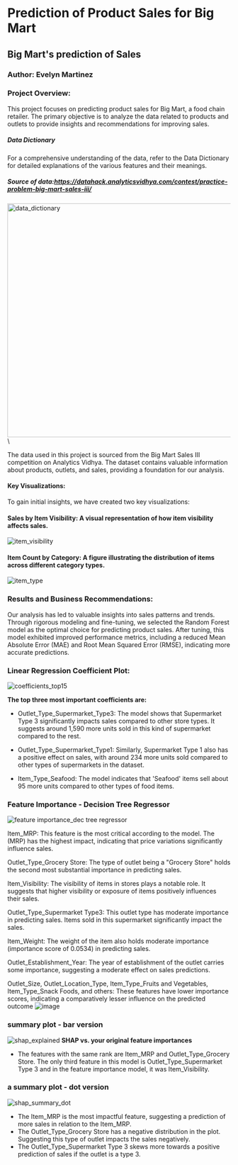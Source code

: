 # **Prediction of Product Sales for Big Mart**
## **Big Mart's prediction of Sales**
### **Author:** Evelyn Martinez

### **Project Overview:**
This project focuses on predicting product sales for Big Mart, a food chain retailer. The primary objective is to analyze the data related to products and outlets to provide insights and recommendations for improving sales.

##### Data Dictionary
For a comprehensive understanding of the data, refer to the Data Dictionary for detailed explanations of the various features and their meanings.

##### Source of data:https://datahack.analyticsvidhya.com/contest/practice-problem-big-mart-sales-iii/
<img width="528" alt="data_dictionary" src="https://github.com/evelynmmartinez/Prediction-of-Product-Sales/assets/136510004/379ccacd-532a-4b71-957b-ceb33d770903">\

The data used in this project is sourced from the Big Mart Sales III competition on Analytics Vidhya. The dataset contains valuable information about products, outlets, and sales, providing a foundation for our analysis.

#### Key Visualizations:
To gain initial insights, we have created two key visualizations:

#### Sales by Item Visibility: A visual representation of how item visibility affects sales.
![item_visibility](https://github.com/evelynmmartinez/Prediction-of-Product-Sales/assets/136510004/d691b3a3-e3c4-4326-b00d-1d9f4fa58520)


#### Item Count by Category: A figure illustrating the distribution of items across different category types.
![item_type](https://github.com/evelynmmartinez/Prediction-of-Product-Sales/assets/136510004/eb5c553d-3455-46ec-a0d2-6d6d29116af3)

### Results and Business Recommendations:
Our analysis has led to valuable insights into sales patterns and trends. Through rigorous modeling and fine-tuning, we selected the Random Forest model as the optimal choice for predicting product sales. After tuning, this model exhibited improved performance metrics, including a reduced Mean Absolute Error (MAE) and Root Mean Squared Error (RMSE), indicating more accurate predictions. 

### Linear Regression Coefficient Plot:
![coefficients_top15](https://github.com/evelynmmartinez/Prediction-of-Sales/assets/136510004/7a813c2a-1cf1-428f-8643-9efa000013ba)
 
**The top three most important coefficients are:**

- Outlet_Type_Supermarket_Type3: The model shows that Supermarket Type 3 significantly impacts sales compared to other store types. It suggests around 1,590 more units sold in this kind of supermarket compared to the rest.

- Outlet_Type_Supermarket_Type1: Similarly, Supermarket Type 1 also has a positive effect on sales, with around 234 more units sold compared to other types of supermarkets in the dataset.

- Item_Type_Seafood: The model indicates that 'Seafood' items sell about 95 more units compared to other types of food items.
  
### Feature Importance - Decision Tree Regressor
![feature importance_dec tree regressor](https://github.com/evelynmmartinez/Prediction-of-Sales/assets/136510004/b8c82d94-a930-465e-993a-c471d67be128)

 Item_MRP: This feature is the most critical according to the model. The (MRP) has the highest impact, indicating that price variations significantly influence sales.

Outlet_Type_Grocery Store: The type of outlet being a "Grocery Store" holds the second most substantial importance in predicting sales. 

Item_Visibility: The visibility of items in stores plays a notable role. It suggests that higher visibility or exposure of items positively influences their sales.

Outlet_Type_Supermarket Type3: This outlet type has moderate importance in predicting sales. Items sold in this supermarket significantly impact the sales.

Item_Weight: The weight of the item also holds moderate importance (importance score of 0.0534) in predicting sales. 

Outlet_Establishment_Year: The year of establishment of the outlet carries some importance, suggesting a moderate effect on sales predictions.

Outlet_Size, Outlet_Location_Type, Item_Type_Fruits and Vegetables, Item_Type_Snack Foods, and others: These features have lower importance scores, indicating a comparatively lesser influence on the predicted outcome
![image](https://github.com/evelynmmartinez/Prediction-of-Sales/assets/136510004/10abd423-09bf-49b4-9706-61cbf7b1f795)

### summary plot - bar version

![shap_explained](https://github.com/evelynmmartinez/Prediction-of-Sales/assets/136510004/0a830a7b-5074-40f1-abe3-76dbbdb71dbd)
**SHAP vs. your original feature importances**

- The features with the same rank are Item_MRP and Outlet_Type_Grocery Store. The only third feature in this model is Outlet_Type_Supermarket Type 3 and in the feature importance model, it was Item_Visibility. 

### a summary plot - dot version

![shap_summary_dot](https://github.com/evelynmmartinez/Prediction-of-Sales/assets/136510004/eba1fdd0-c071-432c-a828-42e0c2553003)
- The Item_MRP is the most impactful feature, suggesting a prediction of more sales in relation to the Item_MRP. 
- The Outlet_Type_Grocery Store has a negative distribution in the plot. Suggesting this type of outlet impacts the sales negatively. 
- The Outlet_Type_Supermarket Type 3 skews more towards a positive prediction of sales if the outlet is a type 3. 

